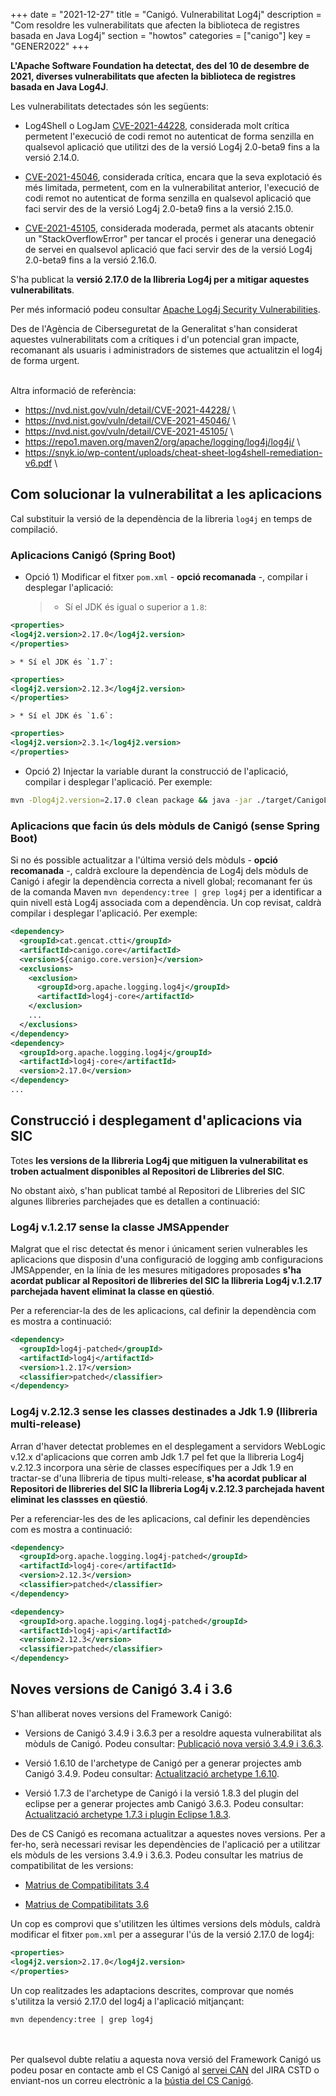 +++
date        = "2021-12-27"
title       = "Canigó. Vulnerabilitat Log4j"
description = "Com resoldre les vulnerabilitats que afecten la biblioteca de registres basada en Java Log4j"
section     = "howtos"
categories  = ["canigo"]
key         = "GENER2022"
+++

**L'Apache Software Foundation ha detectat, des del 10 de desembre de 2021, diverses vulnerabilitats que afecten la
biblioteca de registres basada en Java Log4J**.

Les vulnerabilitats detectades són les següents:

- Log4Shell o LogJam [CVE-2021-44228](https://cve.mitre.org/cgi-bin/cvename.cgi?name=CVE-2021-44228), considerada molt crítica permetent l'execució
de codi remot no autenticat de forma senzilla en qualsevol aplicació que utilitzi des de la versió Log4j 2.0-beta9 fins a la versió 2.14.0.

- [CVE-2021-45046](https://cve.mitre.org/cgi-bin/cvename.cgi?name=CVE-2021-45046), considerada crítica, encara que la seva explotació és més limitada,
permetent, com en la vulnerabilitat anterior, l'execució de codi remot no autenticat de forma senzilla en qualsevol aplicació que faci servir des de la
versió Log4j 2.0-beta9 fins a la versió 2.15.0.

- [CVE-2021-45105](https://cve.mitre.org/cgi-bin/cvename.cgi?name=CVE-2021-45105), considerada moderada, permet als atacants obtenir un "StackOverflowError"
per tancar el procés i generar una denegació de servei en qualsevol aplicació que faci servir des de la versió Log4j 2.0-beta9 fins a la versió 2.16.0.

S'ha publicat la **versió 2.17.0 de la llibreria Log4j per a mitigar aquestes vulnerabilitats**.

Per més informació podeu consultar [Apache Log4j Security Vulnerabilities](https://logging.apache.org/log4j/2.x/security.html).

Des de l'Agència de Ciberseguretat de la Generalitat s'han considerat aquestes vulnerabilitats com a crítiques i d'un potencial
gran impacte, recomanant als usuaris i administradors de sistemes que actualitzin el log4j de forma urgent.

<br/>
Altra informació de referència:

* <https://nvd.nist.gov/vuln/detail/CVE-2021-44228/> \
* <https://nvd.nist.gov/vuln/detail/CVE-2021-45046/> \
* <https://nvd.nist.gov/vuln/detail/CVE-2021-45105/> \
* <https://repo1.maven.org/maven2/org/apache/logging/log4j/log4j/> \
* <https://snyk.io/wp-content/uploads/cheat-sheet-log4shell-remediation-v6.pdf> \

## Com solucionar la vulnerabilitat a les aplicacions

Cal substituir la versió de la dependència de la libreria `log4j` en temps de compilació.

### Aplicacions Canigó (Spring Boot)

* Opció 1) Modificar el fitxer `pom.xml` - **opció recomanada** -, compilar i desplegar l'aplicació:

    > * Sí el JDK és igual o superior a `1.8`:
```xml
<properties>
<log4j2.version>2.17.0</log4j2.version>
</properties>
```

    > * Sí el JDK és `1.7`:
```xml
<properties>
<log4j2.version>2.12.3</log4j2.version>
</properties>
```

    > * Sí el JDK és `1.6`:
```xml
<properties>
<log4j2.version>2.3.1</log4j2.version>
</properties>
```

* Opció 2) Injectar la variable durant la construcció de l'aplicació, compilar i desplegar l'aplicació. Per exemple:
```sh
mvn -Dlog4j2.version=2.17.0 clean package && java -jar ./target/CanigoLog4jShellTest.war
```

### Aplicacions que facin ús dels mòduls de Canigó (sense Spring Boot)

Si no és possible actualitzar a l'última versió dels mòduls - **opció recomanada** -, caldrà excloure la dependència de Log4j
dels mòduls de Canigó i afegir la dependència correcta a nivell global; recomanant fer ús de la comanda Maven `mvn dependency:tree | grep log4j`
per a identificar a quin nivell està Log4j associada com a dependència. Un cop revisat, caldrà compilar i desplegar l'aplicació.
Per exemple:

```xml
<dependency>
  <groupId>cat.gencat.ctti</groupId>
  <artifactId>canigo.core</artifactId>
  <version>${canigo.core.version}</version>
  <exclusions>
	<exclusion>
	  <groupId>org.apache.logging.log4j</groupId>
	  <artifactId>log4j-core</artifactId>
	</exclusion>
	...
  </exclusions>
</dependency>
<dependency>
  <groupId>org.apache.logging.log4j</groupId>
  <artifactId>log4j-core</artifactId>
  <version>2.17.0</version>
</dependency>
...
```

## Construcció i desplegament d'aplicacions via SIC

Totes **les versions de la llibreria Log4j que mitiguen la vulnerabilitat es troben actualment disponibles al Repositori de Llibreries del SIC**.

No obstant això, s'han publicat també al Repositori de Llibreries del SIC algunes llibreries parchejades que es detallen a continuació:

### Log4j v.1.2.17 sense la classe JMSAppender

Malgrat que el risc detectat és menor i únicament serien vulnerables les aplicacions que disposin d'una configuració de logging
amb configuracions JMSAppender, en la línia de les mesures mitigadores proposades **s'ha acordat publicar al Repositori de
llibreries del SIC la llibreria Log4j v.1.2.17 parchejada havent eliminat la classe en qüestió**.

Per a referenciar-la des de les aplicacions, cal definir la dependència com es mostra a continuació:

```xml
<dependency>
  <groupId>log4j-patched</groupId>
  <artifactId>log4j</artifactId>
  <version>1.2.17</version>
  <classifier>patched</classifier>
</dependency>
```

### Log4j v.2.12.3 sense les classes destinades a Jdk 1.9 (llibreria multi-release)

Arran d'haver detectat problemes en el desplegament a servidors WebLogic v.12.x d'aplicacions que corren amb Jdk 1.7 pel fet
que la llibreria Log4j v.2.12.3 incorpora una sèrie de classes específiques per a Jdk 1.9 en tractar-se d'una llibreria de
tipus multi-release, **s'ha acordat publicar al Repositori de llibreries del SIC la llibreria Log4j v.2.12.3 parchejada havent
eliminat les classses en qüestió**.

Per a referenciar-les des de les aplicacions, cal definir les dependències com es mostra a continuació:

```xml
<dependency>
  <groupId>org.apache.logging.log4j-patched</groupId>
  <artifactId>log4j-core</artifactId>
  <version>2.12.3</version>
  <classifier>patched</classifier>
</dependency>
```

```xml
<dependency>
  <groupId>org.apache.logging.log4j-patched</groupId>
  <artifactId>log4j-api</artifactId>
  <version>2.12.3</version>
  <classifier>patched</classifier>
</dependency>
```

## Noves versions de Canigó 3.4 i 3.6

S'han alliberat noves versions del Framework Canigó:

* Versions de Canigó 3.4.9 i 3.6.3 per a resoldre aquesta vulnerabilitat als mòduls de Canigó.
Podeu consultar: [Publicació nova versió 3.4.9 i 3.6.3](/noticies/2021-12-27-CAN-actualitzacio-canigo-3_4_9_3_6_3).

* Versió 1.6.10 de l'archetype de Canigó per a generar projectes amb Canigó 3.4.9.
Podeu consultar: [Actualització archetype 1.6.10](/noticies/2021-12-27-CAN-Actualitzacio_archetype_1_6_10/).

* Versió 1.7.3 de l'archetype de Canigó i la versió 1.8.3 del plugin del eclipse per a generar projectes amb Canigó 3.6.3.
Podeu consultar: [Actualització archetype 1.7.3 i plugin Eclipse 1.8.3](/noticies/2021-12-27-CAN-Actualitzacio_archetype_1_7_3_plugin_eclipse_1_8_3/).

Des de CS Canigó es recomana actualitzar a aquestes noves versions. Per a fer-ho, serà necessari revisar les dependències de l'aplicació
per a utilitzar els mòduls de les versions 3.4.9 i 3.6.3. Podeu consultar les matrius de compatibilitat de les versions:

- [Matrius de Compatibilitats 3.4](/canigo-download-related/matrius-compatibilitats/canigo-34/)

- [Matrius de Compatibilitats 3.6](/canigo-download-related/matrius-compatibilitats/canigo-36/)

Un cop es comprovi que s'utilitzen les últimes versions dels mòduls, caldrà modificar el fitxer `pom.xml` per a assegurar l'ús
de la versió 2.17.0 de log4j:

```xml
<properties>
<log4j2.version>2.17.0</log4j2.version>
</properties>
```

Un cop realitzades les adaptacions descrites, comprovar que només s'utilitza la versió 2.17.0 del log4j a l'aplicació mitjançant:

```
mvn dependency:tree | grep log4j
```

<br/><br/>
Per qualsevol dubte relatiu a aquesta nova versió del Framework Canigó us podeu posar en contacte amb el CS Canigó
al [servei CAN](https://cstd.ctti.gencat.cat/jiracstd/projects/CAN) del JIRA CSTD o enviant-nos un correu electrònic
a la [bústia del CS Canigó](mailto:oficina-tecnica.canigo.ctti@gencat.cat).